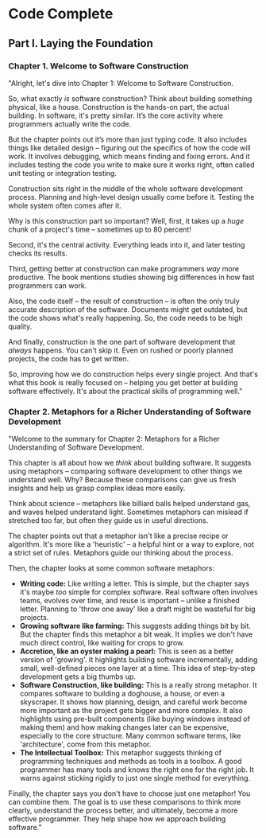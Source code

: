 # Code Complete

## Part I. Laying the Foundation

### Chapter 1. Welcome to Software Construction

"Alright, let's dive into Chapter 1: Welcome to Software Construction.

So, what exactly *is* software construction? Think about building something physical, like a house. Construction is the hands-on part, the actual building. In software, it's pretty similar. It’s the core activity where programmers actually write the code.

But the chapter points out it’s more than just typing code. It also includes things like detailed design – figuring out the specifics of how the code will work. It involves debugging, which means finding and fixing errors. And it includes testing the code you write to make sure it works right, often called unit testing or integration testing.

Construction sits right in the middle of the whole software development process. Planning and high-level design usually come before it. Testing the whole system often comes after it.

Why is this construction part so important? Well, first, it takes up a *huge* chunk of a project's time – sometimes up to 80 percent!

Second, it's the central activity. Everything leads into it, and later testing checks its results.

Third, getting better at construction can make programmers *way* more productive. The book mentions studies showing big differences in how fast programmers can work.

Also, the code itself – the result of construction – is often the only truly accurate description of the software. Documents might get outdated, but the code shows what's really happening. So, the code needs to be high quality.

And finally, construction is the one part of software development that *always* happens. You can't skip it. Even on rushed or poorly planned projects, the code has to get written.

So, improving how we do construction helps every single project. And that's what this book is really focused on – helping you get better at building software effectively. It's about the practical skills of programming well."

### Chapter 2. Metaphors for a Richer Understanding of Software Development

"Welcome to the summary for Chapter 2: Metaphors for a Richer Understanding of Software Development.

This chapter is all about how we *think* about building software. It suggests using metaphors – comparing software development to other things we understand well. Why? Because these comparisons can give us fresh insights and help us grasp complex ideas more easily.

Think about science – metaphors like billiard balls helped understand gas, and waves helped understand light. Sometimes metaphors can mislead if stretched too far, but often they guide us in useful directions.

The chapter points out that a metaphor isn't like a precise recipe or algorithm. It's more like a 'heuristic' – a helpful hint or a way to explore, not a strict set of rules. Metaphors guide our thinking about the process.

Then, the chapter looks at some common software metaphors:

*   **Writing code:** Like writing a letter. This is simple, but the chapter says it's maybe *too* simple for complex software. Real software often involves teams, evolves over time, and reuse is important – unlike a finished letter. Planning to 'throw one away' like a draft might be wasteful for big projects.
*   **Growing software like farming:** This suggests adding things bit by bit. But the chapter finds this metaphor a bit weak. It implies we don't have much direct control, like waiting for crops to grow.
*   **Accretion, like an oyster making a pearl:** This is seen as a better version of 'growing'. It highlights building software incrementally, adding small, well-defined pieces one layer at a time. This idea of step-by-step development gets a big thumbs up.
*   **Software Construction, like building:** This is a really strong metaphor. It compares software to building a doghouse, a house, or even a skyscraper. It shows how planning, design, and careful work become more important as the project gets bigger and more complex. It also highlights using pre-built components (like buying windows instead of making them) and how making changes later can be expensive, especially to the core structure. Many common software terms, like 'architecture', come from this metaphor.
*   **The Intellectual Toolbox:** This metaphor suggests thinking of programming techniques and methods as tools in a toolbox. A good programmer has many tools and knows the right one for the right job. It warns against sticking rigidly to just one single method for everything.

Finally, the chapter says you don't have to choose just one metaphor! You can combine them. The goal is to use these comparisons to think more clearly, understand the process better, and ultimately, become a more effective programmer. They help shape how we approach building software."
